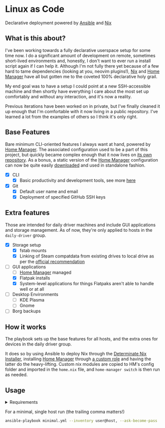# Linux as Code

Declarative deployment powered by [Ansible] and [Nix]

## What is this about?
I've been working towards a fully declarative userspace setup for some time now. I do a significant amount of development on remote, sometimes short-lived environments and, honestly, I don't want to ever run a install script again if I can help it. Although I'm not fully there yet because of a few hard to tame dependencies (looking at you, neovim plugins!), [Nix] and [Home Manager] have all but gotten me to the coveted 100% declarative holy grail.

My end goal was to have a setup I could point at a new SSH-accessible machine and then shortly have everything I care about the most set up comfortably and without any interaction, and it's now a reality.

Previous iterations have been worked on in private, but I've finally cleaned it up enough that I'm comfortable with it now living in a public repository. I've learned a lot from the examples of others so I think it's only right.

## Base Features
Bare minimum CLI-oriented features I always want at hand, powered by [Home Manager]. The associated configuration used to be a part of this project, but quickly became complex enough that it now lives on [its own repository][hmrepo]. As a bonus, a static version of the [Home Manager] configuration can now be quite easily [downloaded](https://github.com/lpchaim/home-manager/releases/latest) and used in standalone fashion.

- [x] CLI
  - [x] Basic productivity and development tools, see more [here][hmrepo]
- [x] Git
  - [x] Default user name and email
  - [x] Deployment of specified GitHub SSH keys

## Extra features
Those are intended for daily driver machines and include GUI applications and storage management. As of now, they're only applied to hosts in the `daily-driver` group.
- [x] Storage setup
  - [x] fstab mounts
  - [x] Linking of Steam compatdata from existing drives to local drive as per the [official recommendation](https://github.com/ValveSoftware/Proton/wiki/Using-a-NTFS-disk-with-Linux-and-Windows)
- [ ] GUI applications
  - [ ] [Home Manager] managed
  - [x] Flatpak installs
  - [x] System-level applications for things Flatpaks aren't able to handle well or at all
- [ ] Desktop Environments
  - [ ] KDE Plasma
  - [ ] Gnome
- [ ] Borg backups

## How it works
The playbook sets up the base features for all hosts, and the extra ones for devices in the daily driver group.

It does so by using Ansible to deploy Nix through the [Determinate Nix Installer](https://github.com/DeterminateSystems/nix-installer), installing [Home Manager] through [a custom role](https://github.com/lpchaim/ansible-roles/tree/main/home-manager) and having the latter do the heavy-lifting. Custom nix modules are copied to HM's config folder and imported in the `home.nix` file, and `home-manager switch` is then run as needed.

## Usage

<details>
<summary>Requirements</summary>
If you have Nix installed, running the following command should get you into a development shell with all the dependencies you'll need. It also supports direnv for automated nix shell loading.

```sh
nix-shell
```

Otherwise, try your hand at manually installing the python dependencies. This was tested with version `3.11`.

```sh
pip install -r requirements.txt
```
</details>

For a minimal, single host run (the trailing comma matters!)

```sh
ansible-playbook minimal.yml --inventory user@host, --ask-become-pass
```

[ansible]: https://www.ansible.com/
[home manager]: https://nix-community.github.io/home-manager/
[nerd fonts]: https://www.nerdfonts.com/
[nix]: https://nixos.org/
[hmrepo]: https://github.com/lpchaim/home-manager
